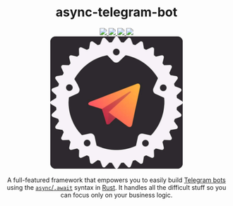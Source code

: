 
<div align="center">
  <h1>async-telegram-bot</h1>
  
  <a href="https://docs.rs/async-telegram-bot/">
    <img src="https://img.shields.io/badge/docs.rs-link-blue.svg">
  </a>
  <a href="https://travis-ci.com/async-telegram-bot/async-telegram-bot">
    <img src="https://travis-ci.com/async-telegram-bot/async-telegram-bot.svg?branch=dev" />
  </a>
  <a href="LICENSE">
    <img src="https://img.shields.io/badge/license-MIT-blue.svg">
  </a>
  <a href="https://crates.io/crates/async-telegram-bot">
    <img src="https://img.shields.io/badge/crates.io-v0.1.0-orange.svg">
  </a>
  
  <br>
  <img src="ICON.jpg" width="300"/>
  <br>
  
  A full-featured framework that empowers you to easily build [Telegram bots](https://telegram.org/blog/bot-revolution) using the [`async`/`.await`](https://rust-lang.github.io/async-book/01_getting_started/01_chapter.html) syntax in [Rust](https://www.rust-lang.org/). It handles all the difficult stuff so you can focus only on your business logic.
</div>
